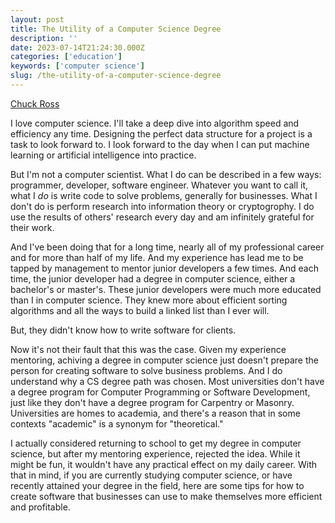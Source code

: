 ```yaml
---
layout: post
title: The Utility of a Computer Science Degree
description: ''
date: 2023-07-14T21:24:30.000Z
categories: ['education']
keywords: ['computer science']
slug: /the-utility-of-a-computer-science-degree
---
```


[Chuck Ross](https://www.tython.co/)

I love computer science. I'll take a deep dive into algorithm speed and efficiency any time.
Designing the perfect data structure for a project is a task to look forward to. I look forward
to the day when I can put machine learning or artificial intelligence into practice.

But I'm not a computer scientist. What I do can be described in a few ways: programmer,
developer, software engineer. Whatever you want to call it, what I _do_ is write code to solve
problems, generally for businesses. What I don't do is perform research into information
theory or cryptogrophy. I do use the results of others' research every day and am infinitely
grateful for their work.

And I've been doing that for a long time, nearly all of my professional career and for more
than half of my life. And my experience has lead me to be tapped by management to mentor junior
developers a few times. And each time, the junior developer had a degree in computer
science, either a bachelor's or master's. These junior developers were much more educated than
I in computer science. They knew more about efficient sorting algorithms and all
the ways to build a linked list than I ever will.

But, they didn't know how to write software for clients.

Now it's not their fault that this was the case. Given my experience mentoring, achiving a
degree in computer science just doesn't prepare the person for creating software to solve
business problems. And I do understand why a CS degree path was chosen. Most universities don't
have a degree program for Computer Programming or Software Development, just like they don't
have a degree program for Carpentry or Masonry. Universities are homes to academia, and there's
a reason that in some contexts "academic" is a synonym for "theoretical."

I actually considered returning to school to get my degree in computer science, but after my
mentoring experience, rejected the idea. While it might be fun, it wouldn't have any practical
effect on my daily career. With that in mind, if you are currently studying computer science,
or have recently attained your degree in the field, here are some tips for how to create
software that businesses can use to make themselves more efficient and profitable.
